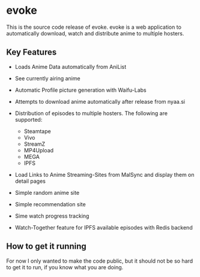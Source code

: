 # evoke

This is the source code release of evoke. 
evoke is a web application to automatically download, watch and distribute anime to multiple hosters.

## Key Features

- Loads Anime Data automatically from AniList
- See currently airing anime
- Automatic Profile picture generation with Waifu-Labs
- Attempts to download anime automatically after release from nyaa.si
- Distribution of episodes to multiple hosters. The following are supported:
    - Steamtape
    - Vivo
    - StreamZ
    - MP4Upload
    - MEGA
    - IPFS

- Load Links to Anime Streaming-Sites from MalSync and display them on detail pages
- Simple random anime site
- Simple recommendation site
- Sime watch progress tracking
- Watch-Together feature for IPFS available episodes with Redis backend


## How to get it running

For now I only wanted to make the code public, but it should not be so hard to get it to run, if you know what you are doing.